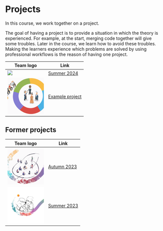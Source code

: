 # Projects

In this course, we work together on a project.

The goal of having a project is to provide a situation in which the theory is 
experienced. For example, at the start, merging code together will give
some troubles. Later in the course, we learn how to avoid these troubles.
Making the learners experience which problems are solved by 
using professional workflows is the reason of having one project.

Team logo                                                                   |Link
----------------------------------------------------------------------------|---------------------------------------------------------------------------------------------------
![](./img/programming_formalisms_student_team_summer_2024_logo_116x116.png)|[Summer 2024](https://github.com/programming-formalisms/programming_formalisms_project_summer_2024)
![](./img/programming_formalisms_teacher_team_logo_116x116.png)            |[Example project](https://github.com/programming-formalisms/programming_formalisms_example_project)

## Former projects

Team logo                                                                   |Link
----------------------------------------------------------------------------|---------------------------------------------------------------------------------------------------
![](./img/programming_formalisms_student_team_autumn_2023_logo_116x116.png)|[Autumn 2023](https://github.com/programming-formalisms/programming_formalisms_project_autumn_2023)
![](./img/programming_formalisms_student_team_summer_2023_logo_116x116.png)|[Summer 2023](https://github.com/programming-formalisms/programming_formalisms_project_summer_2023)
